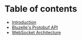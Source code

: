 # Table of contents

* [Introduction](README.md)
* [Bluzelle's Protobuf API](bluzelles-protobuf-api.md)
* [WebSocket Architecture](websocket-architecture.md)

